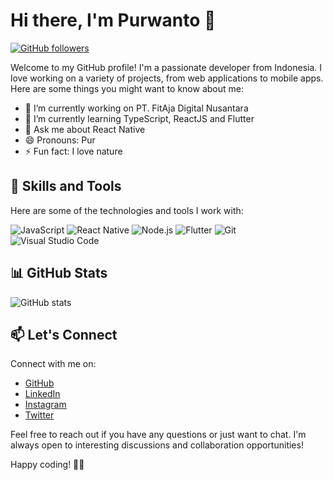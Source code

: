 # Hi there, I'm Purwanto 👋

[![GitHub followers](https://img.shields.io/github/followers/ipunkz11?label=Follow&style=social)](https://github.com/ipunkz11)

Welcome to my GitHub profile! I'm a passionate developer from Indonesia. I love working on a variety of projects, from web applications to mobile apps. Here are some things you might want to know about me:

- 🔭 I’m currently working on PT. FitAja Digital Nusantara
- 🌱 I’m currently learning TypeScript, ReactJS and Flutter
- 💬 Ask me about React Native
- 😄 Pronouns: Pur
- ⚡ Fun fact: I love nature

## 🚀 Skills and Tools

Here are some of the technologies and tools I work with:

![JavaScript](https://img.shields.io/badge/-JavaScript-323330?style=flat-square&logo=javascript)
![React Native](https://img.shields.io/badge/-React-323330?style=flat-square&logo=react)
![Node.js](https://img.shields.io/badge/-Node.js-323330?style=flat-square&logo=node.js)
![Flutter](https://img.shields.io/badge/-Flutter-323330?style=flat-square&logo=flutter)
![Git](https://img.shields.io/badge/-Git-323330?style=flat-square&logo=git)
![Visual Studio Code](https://img.shields.io/badge/-Visual%20Studio%20Code-323330?style=flat-square&logo=visual-studio-code)

## 📊 GitHub Stats

![GitHub stats](https://github-readme-stats.vercel.app/api?username=ipunkz11&show_icons=true&theme=dark)

## 📫 Let's Connect

Connect with me on:

- [GitHub](https://github.com/ipunkz11)
- [LinkedIn](https://www.linkedin.com/in/purwanto11)
- [Instagram](https://instagram.com/ipunkz11)
- [Twitter](https://twitter.com/ipunkz11)

Feel free to reach out if you have any questions or just want to chat. I'm always open to interesting discussions and collaboration opportunities!

Happy coding! 👨‍💻